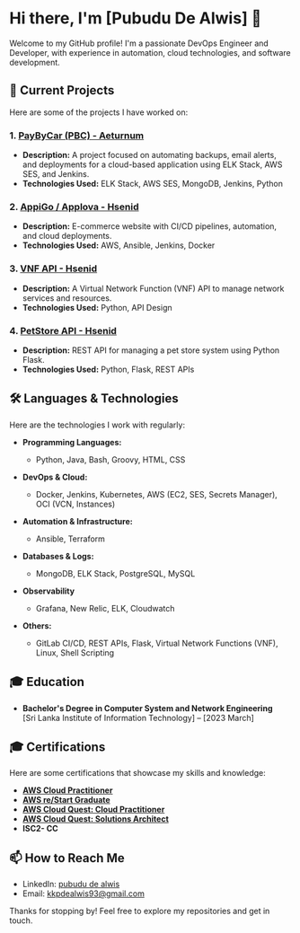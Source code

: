 

# Hi there, I'm [Pubudu De Alwis] 👋

Welcome to my GitHub profile! I'm a passionate DevOps Engineer and Developer, with experience in automation, cloud technologies, and software development.

## 🚀 Current Projects
Here are some of the projects I have worked on:

### 1. [PayByCar (PBC) - Aeturnum](https://github.com/Verdeva)
   - **Description:** A project focused on automating backups, email alerts, and deployments for a cloud-based application using ELK Stack, AWS SES, and Jenkins.
   - **Technologies Used:** ELK Stack, AWS SES, MongoDB, Jenkins, Python

### 2. [AppiGo / Applova - Hsenid](https://github.com/your-repository-link)
   - **Description:** E-commerce website with CI/CD pipelines, automation, and cloud deployments.
   - **Technologies Used:** AWS, Ansible, Jenkins, Docker

### 3. [VNF API -  Hsenid](https://github.com/your-repository-link)
   - **Description:** A Virtual Network Function (VNF) API to manage network services and resources.
   - **Technologies Used:** Python, API Design

### 4. [PetStore API - Hsenid](https://github.com/your-repository-link)
   - **Description:** REST API for managing a pet store system using Python Flask.
   - **Technologies Used:** Python, Flask, REST APIs

## 🛠️ Languages & Technologies
Here are the technologies I work with regularly:

- **Programming Languages:**  
   - Python, Java, Bash, Groovy, HTML, CSS

- **DevOps & Cloud:**  
   - Docker, Jenkins, Kubernetes, AWS (EC2, SES, Secrets Manager), OCI (VCN, Instances)

- **Automation & Infrastructure:**  
   - Ansible, Terraform

- **Databases & Logs:**  
   - MongoDB, ELK Stack, PostgreSQL, MySQL
 
- **Observability**
  - Grafana, New Relic, ELK, Cloudwatch

- **Others:**  
   - GitLab CI/CD, REST APIs, Flask, Virtual Network Functions (VNF), Linux, Shell Scripting

## 🎓 Education
- **Bachelor's Degree in Computer System and Network Engineering**  
   [Sri Lanka Institute of Information Technology] – [2023 March]
 
## 🎓 Certifications
Here are some certifications that showcase my skills and knowledge:

- [**AWS Cloud Practitioner**](https://www.credly.com/badges/395f0f60-6de7-41e2-ac66-4030a420a80d/public_url)    
- [**AWS re/Start Graduate**](https://www.credly.com/badges/cd3b292a-f0e5-4686-926f-d58006699ec7/public_url)
- [**AWS Cloud Quest: Cloud Practitioner**](https://www.credly.com/badges/263ac5b8-08c9-4766-9dbb-a1ef7d160325/public_url)
- [**AWS Cloud Quest: Solutions Architect**](https://www.credly.com/badges/71149cc7-8196-4ae2-ba1f-b55d30066eeb/public_url)
- **ISC2- CC**

## 📫 How to Reach Me
- LinkedIn: [pubudu de alwis](https://www.linkedin.com/in/pubudu-de-alwis-40ba44122/)
- Email: [kkpdealwis93@gmail.com](mailto:kkpdealwis93@gmail.com)

Thanks for stopping by! Feel free to explore my repositories and get in touch.
